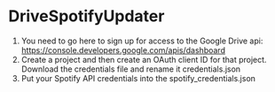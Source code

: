 # DriveSpotifyUpdater

1. You need to go here to sign up for access to the Google Drive api: https://console.developers.google.com/apis/dashboard
2. Create a project and then create an OAuth client ID for that project. Download the credentials file and rename it credentials.json
3. Put your Spotify API credentials into the spotify_credentials.json
